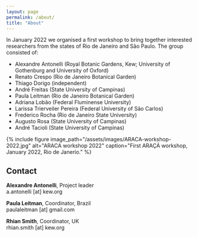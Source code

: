 ```yaml
---
layout: page
permalink: /about/
title: "About"
---
```


In January 2022 we organised a first workshop to bring together interested researchers from the states of Rio de Janeiro and São Paulo. The group consisted of: 

* Alexandre Antonelli (Royal Botanic Gardens, Kew; University of Gothenburg and University of Oxford)
* Renato Crespo (Rio de Janeiro Botanical Garden) 
* Thiago Dorigo (independent)
* André Freitas (State University of Campinas)
* Paula Leitman (Rio de Janeiro Botanical Garden)
* Adriana Lobão (Federal Fluminense University)
* Larissa Trierveiler Pereira (Federal University of São Carlos)
* Frederico Rocha (Rio de Janeiro State University)
* Augusto Rosa (State University of Campinas)
* André Tacioli (State University of Campinas)

{% include figure image_path="/assets/images/ARACA-workshop-2022.jpg" alt="ARACA workshop 2022" caption="First ARAÇÁ workshop, January 2022, Rio de Janerio." %}
## Contact

**Alexandre Antonelli**, Project leader  
a.antonelli [at] kew.org

**Paula Leitman**, Coordinator, Brazil  
paulaleitman [at] gmail.com

**Rhian Smith**, Coordinator, UK  
rhian.smith [at] kew.org

